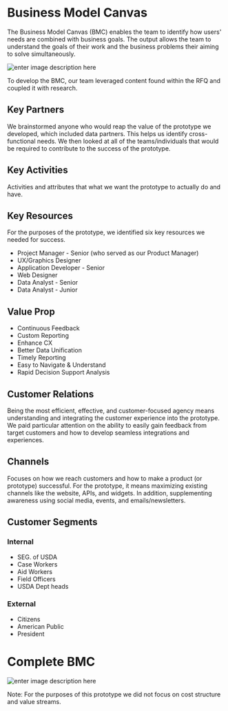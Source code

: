 # Business Model Canvas
The Business Model Canvas (BMC) enables the team to identify how users' needs are combined with business goals. The output allows the team to understand the goals of their work and the business problems their aiming to solve simultaneously. 

![enter image description here](https://lh3.googleusercontent.com/Ir3K5h2UnidapuBPbNRvj69bhWswfucW0sfkOs1BdqxgGReCeEUYtHALxb4hEhv-K0odXtag-E1I "Business Model Canvas Ideation Session")

To develop the BMC, our team leveraged content found within the RFQ and coupled it with research.
## Key Partners
We brainstormed anyone who would reap the value of the prototype we developed, which included data partners. This helps us identify cross-functional needs. We then looked at all of the teams/individuals that would be required to contribute to the success of the prototype.

## Key Activities
Activities and attributes that what we want the prototype to actually do and have. 

## Key Resources

For the purposes of the prototype, we identified six key resources we needed for success.
- Project Manager - Senior (who served as our Product Manager)
- UX/Graphics Designer
- Application Developer - Senior
- Web Designer
- Data Analyst - Senior
- Data Analyst - Junior


## Value Prop

- Continuous Feedback
- Custom Reporting
- Enhance CX
- Better Data Unification
- Timely Reporting
- Easy to Navigate & Understand
- Rapid Decision Support Analysis 

## Customer Relations
Being the most efficient, effective, and customer-focused agency means understanding and integrating the customer experience into the prototype. We paid particular attention on the ability to easily gain feedback from target customers and how to develop seamless integrations and experiences. 

## Channels
Focuses on how we reach customers and how to make a product (or prototype) successful. For the prototype, it means maximizing existing channels like the website, APIs, and widgets. In addition, supplementing awareness using social media, events, and emails/newsletters. 

## Customer Segments

### Internal
- SEG. of USDA
- Case Workers
- Aid Workers
- Field Officers
- USDA Dept heads

### External
- Citizens
- American Public
- President


# Complete BMC
![enter image description here](https://lh3.googleusercontent.com/v8UskSQ8x9MkZNPTJhvsVSjlcnZSlan5AJA1M_zJ_F7ew_2MNYZrTOG3Lt5vwBLfjfNtOFiMZcLd "Complete BMC")

Note: For the purposes of this prototype we did not focus on cost structure and value streams.
